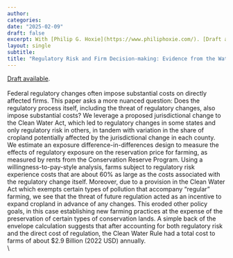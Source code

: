 ```yaml
---
author:
categories:
date: "2025-02-09"
draft: false
excerpt: With [Philip G. Hoxie](https://www.philiphoxie.com/). [Draft available](https://vincentarmentano.com/research/wotus/armentano_hoxie_draft_20250210.pdf).
layout: single
subtitle: 
title: "Regulatory Risk and Firm Decision-making: Evidence from the Waters of the United States and US Farms"
---
```


[Draft available](https://vincentarmentano.com/research/wotus/armentano_hoxie_draft_20250210.pdf). \
\
Federal regulatory changes often impose substantial costs on directly affected firms. This paper asks a more nuanced question: Does the regulatory process itself, including the threat of regulatory changes, also impose substantial costs? We leverage a proposed jurisdictional change to the Clean Water Act, which led to regulatory changes in some states and only regulatory risk in others, in tandem with variation in the share of cropland potentially affected by the jurisdictional change in each county. We estimate an exposure difference-in-differences design to measure the effects of regulatory exposure on the reservation price for farming, as measured by rents from the Conservation Reserve Program. Using a willingness-to-pay-style analysis, farms subject to regulatory risk experience costs that are about 60% as large as the costs associated with the regulatory change itself. Moreover, due to a provision in the Clean Water Act which exempts certain types of pollution that accompany “regular” farming, we see that the threat of future regulation acted as an incentive to expand cropland in advance of any changes. This eroded other policy goals, in this case establishing new farming practices at the expense of the preservation of certain types of conservation lands. A simple back of the envelope calculation suggests that after accounting for both regulatory risk and the direct cost of regulation, the Clean Water Rule had a total cost to farms of about $2.9 Billion (2022 USD) annually. \
\


